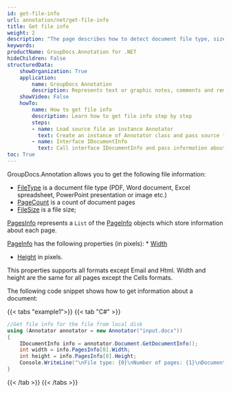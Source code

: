```yaml
---
id: get-file-info
url: annotation/net/get-file-info
title: Get file info
weight: 2
description: "The page describes how to detect document file type, size and calculate pages count when annotate documents or images with GroupDocs.Annotation."
keywords: 
productName: GroupDocs.Annotation for .NET
hideChildren: False
structuredData:
    showOrganization: True
    application:    
        name: GroupDocs Annotation
        description: Represents text or graphic notes, comments and remarks attached to a specific part of the content of the document using C#
    showVideo: False
    howTo:
        name: How to get file info
        description: Learn how to get file info step by step
        steps:
        - name: Load source file an instance Annotator
          text: Create an instance of Annotator class and pass source file path as a constructor parameter. You may specify absolute or relative file path as per your requirements. 
        - name: Interface IDocumentInfo
          text: Call interface IDocumentInfo and pass information about the page to it
toc: True
---
```

GroupDocs.Annotation allows you to get the following file information:

*   [FileType](https://reference.groupdocs.com/net/annotation/groupdocs.annotation/idocumentinfo/properties/filetype) is a document file type (PDF, Word document, Excel spreadsheet, PowerPoint presentation or image etc.)
*   [PageCount](https://reference.groupdocs.com/net/annotation/groupdocs.annotation/idocumentinfo/properties/pagecount) is a count of document pages
*   [FileSize](https://reference.groupdocs.com/net/annotation/groupdocs.annotation/idocumentinfo/properties/size) is a file size;

[PagesInfo](https://reference.groupdocs.com/annotation/net/groupdocs.annotation/idocumentinfo/properties/pagesinfo) represents a `List` of the [PageInfo](https://reference.groupdocs.com/annotation/net/groupdocs.annotation.models/pageinfo) objects which store information about each page. 

[PageInfo](https://reference.groupdocs.com/annotation/net/groupdocs.annotation.models/pageinfo) has the following properties (in pixels):
* [Width](https://reference.groupdocs.com/annotation/net/groupdocs.annotation.models/pageinfo/properties/width)
* [Height](https://reference.groupdocs.com/annotation/net/groupdocs.annotation.models/pageinfo/properties/height) in pixels. 

This properties supports all formats except Email and Html. Width and height are the same for all pages except the Cells formats.

The following code snippet shows how to get information about a document:

{{< tabs "example1">}}
{{< tab "C#" >}}
```csharp
//Get file info for the file from local disk
using (Annotator annotator = new Annotator("input.docx"))
{
	IDocumentInfo info = annotator.Document.GetDocumentInfo();
    int width = info.PagesInfo[0].Width;
    int height = info.PagesInfo[0].Height;
    Console.WriteLine("\nFile type: {0}\nNumber of pages: {1}\nDocument size: {2} bytes", info.FileType, info.PageCount, info.Size);
}
```
{{< /tab >}}
{{< /tabs >}}
